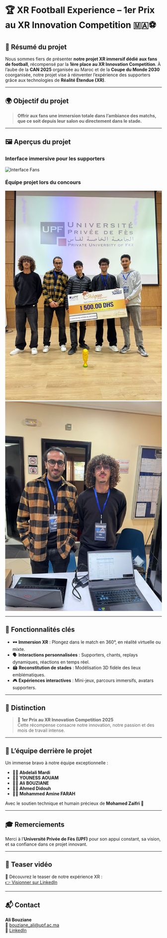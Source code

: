 # 🏆 XR Football Experience – 1er Prix au XR Innovation Competition 🇲🇦⚽️

## 🎉 Résumé du projet

Nous sommes fiers de présenter **notre projet XR immersif dédié aux fans de football**, récompensé par la **1ère place au XR Innovation Competition**. À l’aube de la **CAN 2025** organisée au Maroc et de la **Coupe du Monde 2030** coorganisée, notre projet vise à réinventer l’expérience des supporters grâce aux technologies de **Réalité Étendue (XR)**.

---

## 🌍 Objectif du projet

> **Offrir aux fans une immersion totale dans l’ambiance des matchs, que ce soit depuis leur salon ou directement dans le stade.**

---

## 🖼️ Aperçus du projet

### Interface immersive pour les supporters
![Interface Fans](assets/xr_fans_interface.png)

### Équipe projet lors du concours
![Équipe](equipe.jfif)
![Équipe](photo.jfif)

---

## 🚀 Fonctionnalités clés

- 🕶️ **Immersion XR** : Plongez dans le match en 360°, en réalité virtuelle ou mixte.
- 🗣️ **Interactions personnalisées** : Supporters, chants, replays dynamiques, réactions en temps réel.
- 🏟️ **Reconstitution de stades** : Modélisation 3D fidèle des lieux emblématiques.
- 🎮 **Expériences interactives** : Mini-jeux, parcours immersifs, avatars supporters.

---

## 🏅 Distinction

> 🥇 **1er Prix au XR Innovation Competition 2025**  
> Cette récompense consacre notre innovation, notre passion et des mois de travail intense.

---

## 🤝 L’équipe derrière le projet

Un immense bravo à notre équipe exceptionnelle :

- 👨‍💻 **Abdelali Mardi**  
- 👨‍💻 **YOUNESS AOUAM**  
- 👨‍💻 **Ali BOUZIANE**  
- 👨‍💻 **Ahmed Didouh**  
- 👨‍💻 **Mohammed Amine FARAH**

Avec le soutien technique et humain précieux de **Mohamed Zaifri** 🙏

---

## 🎓 Remerciements

Merci à l’**Université Privée de Fès (UPF)** pour son appui constant, sa vision, et sa confiance dans ce projet innovant.

---

## 🎥 Teaser vidéo

🔗 Découvrez le teaser de notre expérience XR :  
[👉 Visionner sur LinkedIn](https://lnkd.in/eAracpDY)

---

## 📬 Contact

**Ali Bouziane**  
📧 bouziane_ali@upf.ac.ma  
🔗 [LinkedIn](https://www.linkedin.com/in/ali-bouziane/)
